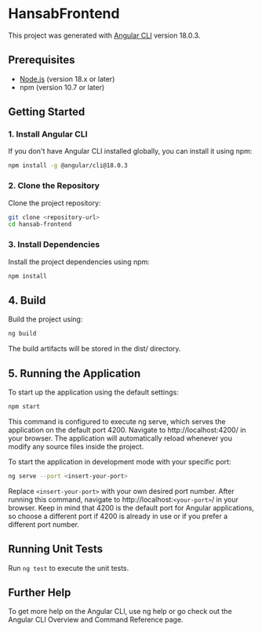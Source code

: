 # HansabFrontend

This project was generated with [Angular CLI](https://github.com/angular/angular-cli) version 18.0.3.

## Prerequisites

- [Node.js](https://nodejs.org/) (version 18.x or later)
- npm (version 10.7 or later)

## Getting Started

### 1. Install Angular CLI

If you don't have Angular CLI installed globally, you can install it using npm:

```bash
npm install -g @angular/cli@18.0.3
```

### 2. Clone the Repository
Clone the project repository:

```bash
git clone <repository-url>
cd hansab-frontend
```

### 3. Install Dependencies
Install the project dependencies using npm:

```bash
npm install
```

## 4. Build
Build the project using:
```bash
ng build
```
The build artifacts will be stored in the dist/ directory.

## 5. Running the Application
To start up the application using the default settings:
```bash
npm start
```
This command is configured to execute ng serve, which serves the application on the default port 4200. Navigate to http://localhost:4200/ in your browser. The application will automatically reload whenever you modify any source files inside the project.

To start the application in development mode with your specific port:
```bash
ng serve --port <insert-your-port>
```
Replace `<insert-your-port>` with your own desired port number. After running this command, navigate to http://localhost:`<your-port>`/ in your browser. Keep in mind that 4200 is the default port for Angular applications, so choose a different port if 4200 is already in use or if you prefer a different port number.

## Running Unit Tests
Run `ng test` to execute the unit tests.

## Further Help
To get more help on the Angular CLI, use ng help or go check out the Angular CLI Overview and Command Reference page.
